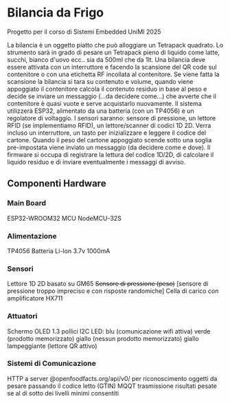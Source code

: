 # Bilancia da Frigo
Progetto per il corso di Sistemi Embedded UniMI 2025

La bilancia è un oggetto piatto che può alloggiare un Tetrapack  quadrato. Lo strumento sarà in grado di pesare un Tetrapack pieno di liquido come latte, succhi, bianco d'uovo ecc.. sia da 500ml che da 1lt. Una bilancia deve essere attivata con un interruttore e facendo la scansione del QR code sul contenitore o con una etichetta RF incollata al contenitore. Se viene fatta la scansione la bilancia si tara su contenuto e volume, quando viene appoggiato il contenitore calcola il contenuto residuo in base al peso e decide se inviare un messaggio (...da decidere come...) che avverte che il contenitore è quasi vuote e serve acquistarlo nuovamente. Il sistema utilizzerà ESP32, alimentato da una batteria (con un TP4056) e un regolatore di voltaggio. I sensori saranno: sensore di pressione, un lettore RFID (se implementiamo RFID), un lettore/scanner di codici 1D 2D. Verra incluso un interruttore, un tasto per inizializzare e leggere il codice del cartone. Quando il peso del cartone appoggiato scende sotto una soglia pre-impostata viene inviato un messaggio (da decidere come e dove). Il firmware si occupa di registrare la lettura del codice 1D/2D, di calcolare il liquido residuo e di inviare eventualmente i messaggi di avviso.

## Componenti Hardware

### Main Board
ESP32-WROOM32  MCU NodeMCU-32S
### Alimentazione
TP4056
Batteria Li-Ion 3.7v 1000mA
### Sensori
Lettore 1D 2D basato su GM65
~~Sensore di pressione (peso)~~ [sensore di pressione troppo impreciso e con risposte randomiche]
Cella di carico con amplificatore HX711
### Attuatori 
Schermo OLED 1.3 pollici I2C
LED:  blu (comunicazione wifi attiva)
      verde (prodotto memorizzato)
      giallo (nessun prodotto memorizzato)
      giallo lampeggiante (lettore QR attivo)
### Sistemi di Comunicazione
HTTP a server @openfoodfacts.org/api/v0/ per riconoscimento oggetti da pesare passando il codice letto (GTIN)
MQQT trasmissione risultati pesate se al di sotto dei livelli minimi consentiti
